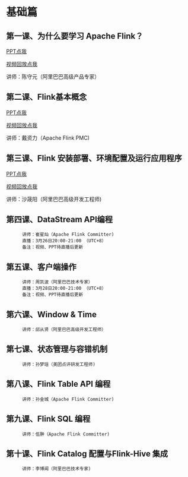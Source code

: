 # 基础篇

## 第一课、为什么要学习 Apache Flink？

[PPT点我](https://files.alicdn.com/tpsservice/53de65050b468fc6d338fbaff799828a.pdf)
 
[视频回放点我](https://www.bilibili.com/video/av45615081/)
 
 讲师：陈守元（阿里巴巴高级产品专家）
## 第二课、Flink基本概念

[PPT点我](https://files.alicdn.com/tpsservice/b55f732fbc32522ca5394544f3834530.pdf)

[视频回放点我](https://www.bilibili.com/video/av46277503/)
 
讲师：戴资力（Apache Flink PMC)  
## 第三课、Flink 安装部署、环境配置及运行应用程序

[PPT点我](https://files.alicdn.com/tpsservice/4824447b829149c86bedd19424d05915.pdf)

[视频回放点我]()
           
讲师：沙晟阳（阿里巴巴高级开发工程师)
## 第四课、DataStream API编程
          讲师：崔星灿（Apache Flink Committer)
          直播：3月26日20:00-21:00 （UTC+8）
          备注：视频、PPT待直播后更新
## 第五课、客户端操作
          讲师：周凯波（阿里巴巴技术专家）
          直播：3月28日20:00-21:00 （UTC+8）
          备注：视频、PPT待直播后更新
          
## 第六课、Window & Time
          讲师：邱从贤（阿里巴巴高级开发工程师）
## 第七课、状态管理与容错机制 
          讲师：孙梦瑶（美团点评研发工程师)
## 第八课、Flink Table API 编程 
          讲师：孙金城（Apache Flink Committer)
## 第九课、Flink SQL 编程
          讲师：伍翀（Apache Flink Committer)
## 第十课、Flink Catalog 配置与Flink-Hive 集成
          讲师：李博闻（阿里巴巴技术专家)
